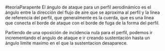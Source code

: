 #teoriaParapente 
El ángulo de ataque para un perfil aerodinámico es el ángulo entre la dirección del flujo de aire que se aproxima al perfil y la línea de referencia del perfil, que generalmente es la cuerda, que es una línea que conecta el borde de ataque con el borde de fuga de la forma del perfil. 

Partiendo de una oposición de incidencia nula para el perfil, podemos ir incrementando el angulo de ataque e ir creando sustentación hasta un ángulo limite maximo en el que la sustentacion desaparece.